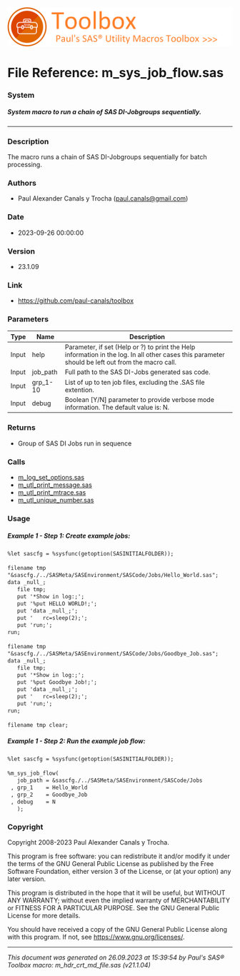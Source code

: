 ![../../misc/images/doc_banner.png](../../misc/images/doc_banner.png)
# 
# File Reference: m_sys_job_flow.sas

### System

##### System macro to run a chain of SAS DI-Jobgroups sequentially.

***

### Description
The macro runs a chain of SAS DI-Jobgroups sequentially for batch processing.

### Authors
* Paul Alexander Canals y Trocha (paul.canals@gmail.com)

### Date
* 2023-09-26 00:00:00

### Version
* 23.1.09

### Link
* https://github.com/paul-canals/toolbox

### Parameters
| Type | Name | Description |
| ---- | ---- | ----------- |
| Input | help | Parameter, if set (Help or ?) to print the Help information in the log. In all other cases this parameter should be left out from the macro call. |
| Input | job_path | Full path to the SAS DI-Jobs generated sas code. |
| Input | grp_1-10 | List of up to ten job files, excluding the .SAS file extention. |
| Input | debug | Boolean [Y/N] parameter to provide verbose mode information. The default value is: N. |

### Returns
* Group of SAS DI Jobs run in sequence

### Calls
* [m_log_set_options.sas](m_log_set_options.md)
* [m_utl_print_message.sas](m_utl_print_message.md)
* [m_utl_print_mtrace.sas](m_utl_print_mtrace.md)
* [m_utl_unique_number.sas](m_utl_unique_number.md)

### Usage

##### Example 1 - Step 1: Create example jobs:
```sas
%let sascfg = %sysfunc(getoption(SASINITIALFOLDER));

filename tmp "&sascfg./../SASMeta/SASEnvironment/SASCode/Jobs/Hello_World.sas";
data _null_;
   file tmp;
   put '*Show in log:;';
   put '%put HELLO WORLD!;';
   put 'data _null_;';
   put '   rc=sleep(2);';
   put 'run;';
run;

filename tmp "&sascfg./../SASMeta/SASEnvironment/SASCode/Jobs/Goodbye_Job.sas";
data _null_;
   file tmp;
   put '*Show in log:;';
   put '%put Goodbye Job!;';
   put 'data _null_;';
   put '   rc=sleep(2);';
   put 'run;';
run;

filename tmp clear;

```

##### Example 1 - Step 2: Run the example job flow:
```sas
%let sascfg = %sysfunc(getoption(SASINITIALFOLDER));

%m_sys_job_flow(
   job_path = &sascfg./../SASMeta/SASEnvironment/SASCode/Jobs
 , grp_1    = Hello_World
 , grp_2    = Goodbye_Job
 , debug    = N
   );

```

### Copyright
Copyright 2008-2023 Paul Alexander Canals y Trocha. 
 
This program is free software: you can redistribute it and/or modify 
it under the terms of the GNU General Public License as published by 
the Free Software Foundation, either version 3 of the License, or 
(at your option) any later version. 
 
This program is distributed in the hope that it will be useful, 
but WITHOUT ANY WARRANTY; without even the implied warranty of 
MERCHANTABILITY or FITNESS FOR A PARTICULAR PURPOSE. See the 
GNU General Public License for more details. 
 
You should have received a copy of the GNU General Public License 
along with this program. If not, see <https://www.gnu.org/licenses/>. 


***
*This document was generated on 26.09.2023 at 15:39:54  by Paul's SAS&reg; Toolbox macro: m_hdr_crt_md_file.sas (v21.1.04)*
